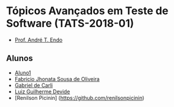 ﻿# Tópicos Avançados em Teste de Software (TATS-2018-01)

- [Prof. André T. Endo](https://github.com/andreendo)

## Alunos

- [Aluno1](https://github.com/aluno1)
- [Fabricio Jhonata Sousa de Oliveira](https://github.com/fabriciojso)
- [Gabriel de Carli](https://github.com/GabrieldeCarli)
- [Luiz Guilherme Devide](https://github.com/luizdevide)
- [Renilson Picinin] (https://github.com/renilsonpicinin)

